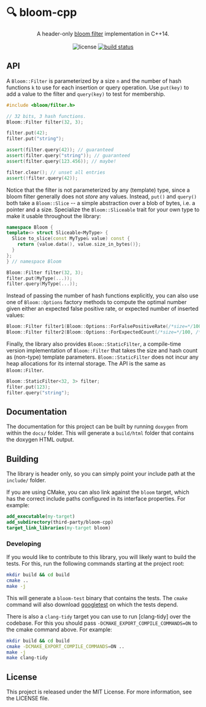 # :mag: bloom-cpp

<p align="center">
  A header-only <a href="https://en.wikipedia.org/wiki/Bloom_filter">bloom filter</a> implementation in C++14.
  <br><br>
  <img alt="license" src="https://img.shields.io/github/license/mashape/apistatus.svg"/>
  <a href="https://travis-ci.org/goldsborough/bloom-cpp"><img alt="build status" src="https://travis-ci.org/goldsborough/bloom-cpp.svg?branch=master"/></a>
</p>

## API

A `Bloom::Filter` is parameterized by a size `n` and the number of hash functions `k` to use for each insertion or query operation. Use `put(key)` to add a value to the filter and `query(key)` to test for membership.

```cpp
#include <bloom/filter.h>

// 32 bits, 3 hash functions.
Bloom::Filter filter(32, 3);

filter.put(42);
filter.put("string");

assert(filter.query(42)); // guaranteed
assert(filter.query("string")); // guaranteed
assert(filter.query(123.456)); // maybe!

filter.clear(); // unset all entries
assert(!filter.query(42));
```

Notice that the filter is not parameterized by any (template) type, since a bloom filter generally
does not _store_ any values. Instead, `put()` and `query()` both take a `Bloom::Slice` -- a simple
abstraction over a blob of bytes, i.e. a pointer and a size. Specialize the `Bloom::Sliceable` trait
for your own type to make it usable throughout the library:

```cpp
namespace Bloom {
template<> struct Sliceable<MyType> {
  Slice to_slice(const MyType& value) const {
    return {value.data(), value.size_in_bytes()};
  }
};
} // namespace Bloom

Bloom::Filter filter(32, 3);
filter.put(MyType(...));
filter.query(MyType(...));
```

Instead of passing the number of hash functions explicitly, you can also use one of
`Bloom::Options` factory methods to compute the optimal number given either an expected false
positive rate, or expected number of inserted values:

```cpp
Bloom::Filter filter1(Bloom::Options::ForFalsePositiveRate(/*size=*/100, /*fp=*/0.2)); // k = 3
Bloom::Filter filter2(Bloom::Options::ForExpectedCount(/*size=*/100, /*expected_count=*/20)); // k = 4
```

Finally, the library also provides `Bloom::StaticFilter`, a compile-time version implementation of `Bloom::Filter` that takes the size and hash count as (non-type) template parameters. `Bloom::StaticFilter` does not incur any heap allocations for its internal storage. The API is the same as `Bloom::Filter`.

```cpp
Bloom::StaticFilter<32, 3> filter;
filter.put(123);
filter.query("string");
```

## Documentation

The documentation for this project can be built by running `doxygen` from within the `docs/` folder. This will generate a `build/html` folder that contains the doxygen HTML output.

## Building

The library is header only, so you can simply point your include path at the `include/` folder.

If you are using CMake, you can also link against the `bloom` target, which has the correct include paths configured in its interface properties. For example:

```cmake
add_executable(my-target)
add_subdirectory(third-party/bloom-cpp)
target_link_libraries(my-target bloom)
```

### Developing

If you would like to contribute to this library, you will likely want to build the tests. For this, run the following commands starting at the project root:

```sh
mkdir build && cd build
cmake ..
make -j
```

This will generate a `bloom-test` binary that contains the tests. The `cmake` command will also
download [googletest](https://www.github.com/google/googletest) on which the tests depend.

There is also a `clang-tidy` target you can use to run [clang-tidy] over the codebase. For this you should pass `-DCMAKE_EXPORT_COMPILE_COMMANDS=ON` to the cmake command above. For example:

```sh
mkdir build && cd build
cmake -DCMAKE_EXPORT_COMPILE_COMMANDS=ON ..
make -j
make clang-tidy
```

## License

This project is released under the MIT License. For more information, see the LICENSE file.
